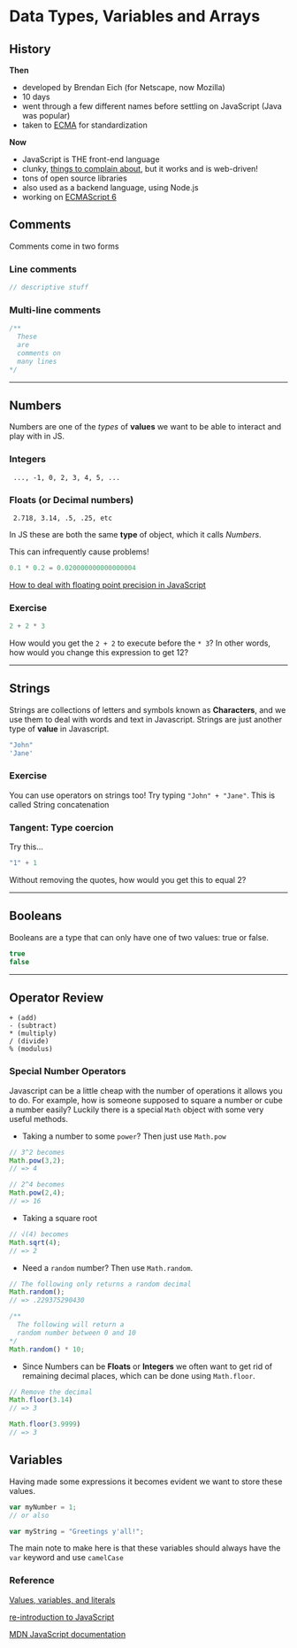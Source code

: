 # Data Types, Variables and Arrays

## History

**Then**
* developed by Brendan Eich (for Netscape, now Mozilla)
* 10 days
* went through a few different names before settling on JavaScript (Java was popular)
* taken to [ECMA](https://en.wikipedia.org/wiki/Ecma_International) for standardization

**Now**
* JavaScript is THE front-end language
* clunky, [things to complain about](http://wtfjs.com/), but it works and is web-driven!
* tons of open source libraries
* also used as a backend language, using Node.js
* working on [ECMAScript 6](https://github.com/lukehoban/es6features)

## Comments

Comments come in two forms

### Line comments

```js
// descriptive stuff
```
### Multi-line comments

```js
/**
  These
  are
  comments on
  many lines
*/

```

---

## Numbers

Numbers are one of the *types* of **values** we want to be able to interact and play with in JS.

### Integers

```
 ..., -1, 0, 2, 3, 4, 5, ...
```

### Floats (or Decimal numbers)

```
 2.718, 3.14, .5, .25, etc
```

In JS these are both the same **type** of object, which it calls *Numbers*.

This can infrequently cause problems!

```js
0.1 * 0.2 = 0.020000000000000004
```

[How to deal with floating point precision in JavaScript](http://stackoverflow.com/questions/1458633/how-to-deal-with-floating-point-number-precision-in-javascript)

### Exercise

```js
2 + 2 * 3
```

How would you get the `2 + 2` to execute before the `* 3`? In other words, how would you change this expression to get 12?

---
## Strings

Strings are collections of letters and symbols known as **Characters**, and we use them to deal with words and text in Javascript. Strings are just another type of **value** in Javascript.

```js
"John"
'Jane'
```

### Exercise

You can use operators on strings too! Try typing `"John" + "Jane"`. This is called String concatenation

### Tangent: Type coercion

Try this...

```js
"1" + 1
```

Without removing the quotes, how would you get this to equal 2?

---

## Booleans

Booleans are a type that can only have one of two values: true or false.

```js
true
false
```

---

## Operator Review

```
+ (add)
- (subtract)
* (multiply)
/ (divide)
% (modulus)
```


### Special Number Operators

Javascript can be a little cheap with the number of operations it allows you to do. For example, how is someone supposed to square a number or cube a number easily? Luckily there is a special `Math` object with some very useful methods.

* Taking a number to some `power`? Then just use `Math.pow`

```js
// 3^2 becomes
Math.pow(3,2);
// => 4

// 2^4 becomes
Math.pow(2,4);
// => 16
```
* Taking a square root

```js
// √(4) becomes
Math.sqrt(4);
// => 2
```

* Need a `random` number? Then use `Math.random`.

```js
// The following only returns a random decimal
Math.random();
// => .229375290430

/**
  The following will return a
  random number between 0 and 10
*/
Math.random() * 10;
```

* Since Numbers can be **Floats** or **Integers** we often want to get rid of remaining decimal places, which can be done using `Math.floor`.

```js
// Remove the decimal
Math.floor(3.14)
// => 3

Math.floor(3.9999)
// => 3
```

## Variables

Having made some expressions it becomes evident we want to store these values.

```js
var myNumber = 1;
// or also

var myString = "Greetings y'all!";
```

The main note to make here is that these variables should always have the `var` keyword and use `camelCase`



### Reference

[Values, variables, and literals](https://developer.mozilla.org/en-US/docs/Web/JavaScript/Guide/Values,_variables,_and_literals)

[re-introduction to JavaScript](https://developer.mozilla.org/en-US/docs/Web/JavaScript/A_re-introduction_to_JavaScript)

[MDN JavaScript documentation](https://developer.mozilla.org/en-US/docs/Web/JavaScript)
